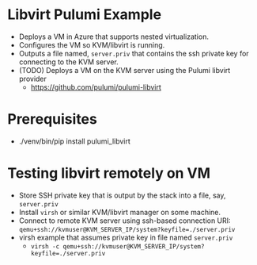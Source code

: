 # Libvirt Pulumi Example

- Deploys a VM in Azure that supports nested virtualization.
- Configures the VM so KVM/libvirt is running.
- Outputs a file named, `server.priv` that contains the ssh private key for connecting to the KVM server.
- (TODO) Deploys a VM on the KVM server using the Pulumi libvirt provider
  - https://github.com/pulumi/pulumi-libvirt

# Prerequisites

- ./venv/bin/pip install pulumi_libvirt

# Testing libvirt remotely on VM

- Store SSH private key that is output by the stack into a file, say, `server.priv`
- Install `virsh` or similar KVM/libvirt manager on some machine.
- Connect to remote KVM server using ssh-based connection URI: `qemu+ssh://kvmuser@KVM_SERVER_IP/system?keyfile=./server.priv`
- virsh example that assumes private key in file named `server.priv`
  - `virsh -c qemu+ssh://kvmuser@KVM_SERVER_IP/system?keyfile=./server.priv`
